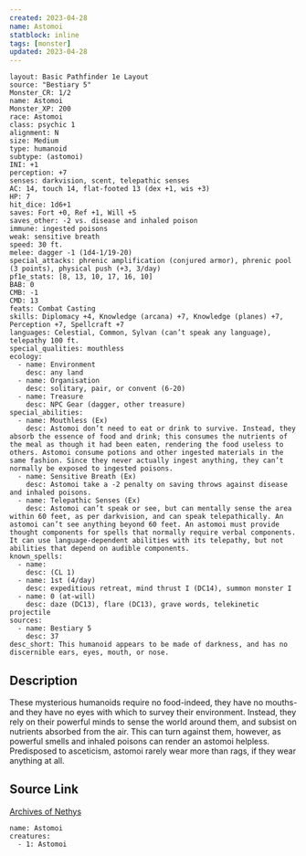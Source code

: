 ```yaml
---
created: 2023-04-28
name: Astomoi
statblock: inline
tags: [monster]
updated: 2023-04-28
---
```

```statblock
layout: Basic Pathfinder 1e Layout
source: "Bestiary 5"
Monster_CR: 1/2
name: Astomoi
Monster_XP: 200
race: Astomoi
class: psychic 1
alignment: N
size: Medium
type: humanoid
subtype: (astomoi)
INI: +1
perception: +7
senses: darkvision, scent, telepathic senses
AC: 14, touch 14, flat-footed 13 (dex +1, wis +3)
HP: 7
hit_dice: 1d6+1
saves: Fort +0, Ref +1, Will +5
saves_other: -2 vs. disease and inhaled poison
immune: ingested poisons
weak: sensitive breath
speed: 30 ft.
melee: dagger -1 (1d4-1/19-20)
special_attacks: phrenic amplification (conjured armor), phrenic pool (3 points), physical push (+3, 3/day)
pf1e_stats: [8, 13, 10, 17, 16, 10]
BAB: 0
CMB: -1
CMD: 13
feats: Combat Casting
skills: Diplomacy +4, Knowledge (arcana) +7, Knowledge (planes) +7, Perception +7, Spellcraft +7
languages: Celestial, Common, Sylvan (can’t speak any language), telepathy 100 ft.
special_qualities: mouthless
ecology:
  - name: Environment
    desc: any land
  - name: Organisation
    desc: solitary, pair, or convent (6-20)
  - name: Treasure
    desc: NPC Gear (dagger, other treasure)
special_abilities:
  - name: Mouthless (Ex)
    desc: Astomoi don’t need to eat or drink to survive. Instead, they absorb the essence of food and drink; this consumes the nutrients of the meal as though it had been eaten, rendering the food useless to others. Astomoi consume potions and other ingested materials in the same fashion. Since they never actually ingest anything, they can’t normally be exposed to ingested poisons.
  - name: Sensitive Breath (Ex)
    desc: Astomoi take a -2 penalty on saving throws against disease and inhaled poisons.
  - name: Telepathic Senses (Ex)
    desc: Astomoi can’t speak or see, but can mentally sense the area within 60 feet, as per darkvision, and can speak telepathically. An astomoi can’t see anything beyond 60 feet. An astomoi must provide thought components for spells that normally require verbal components. It can use language-dependent abilities with its telepathy, but not abilities that depend on audible components.
known_spells:
  - name:
    desc: (CL 1)
  - name: 1st (4/day)
    desc: expeditious retreat, mind thrust I (DC14), summon monster I
  - name: 0 (at-will)
    desc: daze (DC13), flare (DC13), grave words, telekinetic projectile
sources:
  - name: Bestiary 5
    desc: 37
desc_short: This humanoid appears to be made of darkness, and has no discernible ears, eyes, mouth, or nose.
```
## Description
These mysterious humanoids require no food-indeed, they have no mouths-and they have no eyes with which to survey their environment. Instead, they rely on their powerful minds to sense the world around them, and subsist on nutrients absorbed from the air. This can turn against them, however, as powerful smells and inhaled poisons can render an astomoi helpless. Predisposed to asceticism, astomoi rarely wear more than rags, if they wear anything at all.
## Source Link
[Archives of Nethys](https://aonprd.com/MonsterDisplay.aspx?ItemName=Astomoi)
```encounter-table
name: Astomoi
creatures:
  - 1: Astomoi
```
